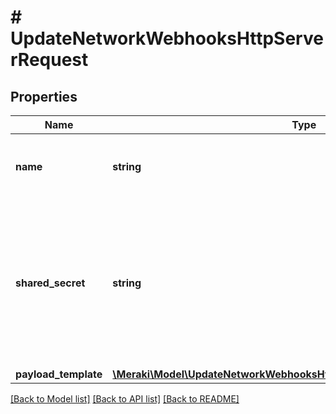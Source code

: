 # # UpdateNetworkWebhooksHttpServerRequest

## Properties

Name | Type | Description | Notes
------------ | ------------- | ------------- | -------------
**name** | **string** | A name for easy reference to the HTTP server | [optional]
**shared_secret** | **string** | A shared secret that will be included in POSTs sent to the HTTP server. This secret can be used to verify that the request was sent by Meraki. | [optional]
**payload_template** | [**\Meraki\Model\UpdateNetworkWebhooksHttpServerRequestPayloadTemplate**](UpdateNetworkWebhooksHttpServerRequestPayloadTemplate.md) |  | [optional]

[[Back to Model list]](../../README.md#models) [[Back to API list]](../../README.md#endpoints) [[Back to README]](../../README.md)

